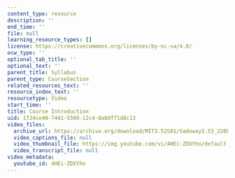 ```yaml
---
content_type: resource
description: ''
end_time: ''
file: null
learning_resource_types: []
license: https://creativecommons.org/licenses/by-nc-sa/4.0/
ocw_type: ''
optional_tab_title: ''
optional_text: ''
parent_title: Syllabus
parent_type: CourseSection
related_resources_text: ''
resource_index_text: ''
resourcetype: Video
start_time: ''
title: Course Introduction
uid: 1f24ce40-7441-5599-12c4-8a0dff1d8c13
video_files:
  archive_url: https://archive.org/download/MIT3.52S01/Sadoway3.53_220k.mp4
  video_captions_file: null
  video_thumbnail_file: https://img.youtube.com/vi/4HEi-ZDXYho/default.jpg
  video_transcript_file: null
video_metadata:
  youtube_id: 4HEi-ZDXYho
---
```

